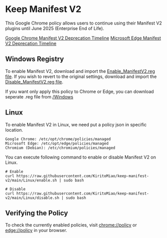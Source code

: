 # Keep Manifest V2

This Google Chrome policy allows users to continue using their Manifest V2 plugins until June 2025 (Enterprise End of Life).

[Google Chrome Manifest V2 Deprecation Timeline](https://developer.chrome.com/docs/extensions/develop/migrate/mv2-deprecation-timeline)
[Microsoft Edge Manifest V2 Deprecation Timeline](https://learn.microsoft.com/en-us/microsoft-edge/extensions-chromium/developer-guide/manifest-v3)

## Windows Registry

To enable Manifest V2, download and import the [Enable_ManifestV2.reg file](https://raw.githubusercontent.com/KiritoMiao/keep-manifest-v2/main/Windows/Enable_ManifestV2.reg). If you wish to revert to the original settings, download and import the [Disable_ManifestV2.reg file](https://raw.githubusercontent.com/KiritoMiao/keep-manifest-v2/main/Windows/Disable_ManifestV2.reg).

If you want only apply this policy to Chrome or Edge, you can download seperate .reg file from [/Windows](https://github.com/KiritoMiao/keep-manifest-v2/tree/main/Windows)

## Linux

To enable Manifest V2 in Linux, we need put a policy json in specific location.
```
Google Chrome: /etc/opt/chrome/policies/managed
Microsoft Edge: /etc/opt/edge/policies/managed
Chromium (Debian): /etc/chromium/policies/managed
```

You can execute following command to enable or disable Manifest V2 on Linux.

```
# Enable
curl https://raw.githubusercontent.com/KiritoMiao/keep-manifest-v2/main/Linux/enable.sh | sudo bash

# Disable
curl https://raw.githubusercontent.com/KiritoMiao/keep-manifest-v2/main/Linux/disable.sh | sudo bash
```


## Verifying the Policy

To check the currently enabled policies, visit [chrome://policy](chrome://policy) or [edge://policy](edge://policy) in your browser.
